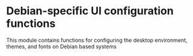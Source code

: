# Debian-specific UI configuration functions

This module contains functions for configuring the desktop environment, themes, and fonts on Debian based systems